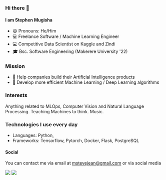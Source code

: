 ### Hi there 👋

<!--
**steph-en-m/steph-en-m** is a ✨ _special_ ✨ repository because its `README.md` (this file) appears on your GitHub profile.

Here are some ideas to get you started:

- 🔭 I’m currently working on ...
- 🌱 I’m currently learning ...
- 👯 I’m looking to collaborate on ...
- 🤔 I’m looking for help with ...
- 💬 Ask me about ...
- 📫 How to reach me: ...
- 😄 Pronouns: ...
- ⚡ Fun fact: ...
-->

#### I am Stephen Mugisha

- 😄 Pronouns: He/Him
- :computer:  Freelance Software / Machine Learning Engineer
- :computer: Competitive Data Scientist on Kaggle and Zindi
- 🎓 Bsc. Software Engineering (Makerere University '22)


### Mission

- :robot:  Help companies build their Artificial Intelligence products
- :brain:  Develop more efficient Machine Learning / Deep Learning algorithms

### Interests

Anything related to MLOps, Computer Vision and Natural Language Processing. Teaching Machines to think. Music.

### Technologies I use every day
- Languages: Python, 
- Frameworks: Tensorflow, Pytorch, Docker, Flask, PostgreSQL

#### Social

You can contact me via email at mstevejean@gmail.com or via social media

[<img src="https://img.shields.io/badge/linkedin-%230077B5.svg?&style=for-the-badge&logo=linkedin&logoColor=white" />](https://www.linkedin.com/in/stephen-mugisha-b3025a159/)  [<img src="https://img.shields.io/badge/twitter-%231DA1F2.svg?&style=for-the-badge&logo=twitter&logoColor=white" />](https://twitter.com/smugisha_) 
 

<!--
[![Stephen's Github Stats](https://github-readme-stats.vercel.app/api?username=steph-en-m)](https://github.com/anuraghazra/github-readme-stats)
[<img src="https://img.shields.io/badge/medium-%2312100E.svg?&style=for-the-badge&logo=medium&logoColor=white" />](https://medium.com/@SergiosKar) 
-->




